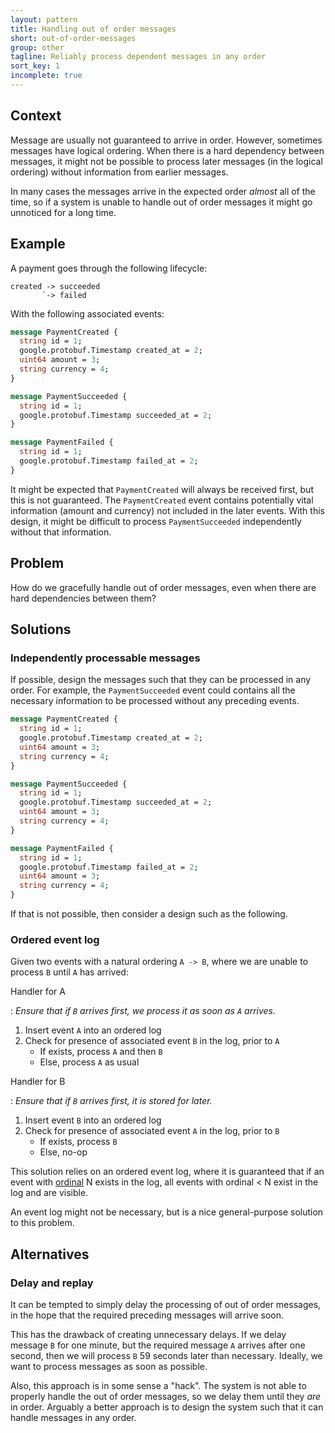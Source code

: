 ```yaml
---
layout: pattern
title: Handling out of order messages
short: out-of-order-messages
group: other
tagline: Reliably process dependent messages in any order
sort_key: 1
incomplete: true
---
```


## Context

Message are usually not guaranteed to arrive in order. However, sometimes messages have logical ordering. When there is a hard dependency between messages, it might not be possible to process later messages (in the logical ordering) without information from earlier messages.

In many cases the messages arrive in the expected order _almost_ all of the time, so if a system is unable to handle out of order messages it might go unnoticed for a long time.

## Example

A payment goes through the following lifecycle:

```text
created -> succeeded
       `-> failed
```

With the following associated events:

```protobuf
message PaymentCreated {
  string id = 1;
  google.protobuf.Timestamp created_at = 2;
  uint64 amount = 3;
  string currency = 4;
}

message PaymentSucceeded {
  string id = 1;
  google.protobuf.Timestamp succeeded_at = 2;
}

message PaymentFailed {
  string id = 1;
  google.protobuf.Timestamp failed_at = 2;
}
```

It might be expected that `PaymentCreated` will always be received first, but this is not guaranteed. The `PaymentCreated` event contains potentially vital information (amount and currency) not included in the later events. With this design, it might be difficult to process `PaymentSucceeded` independently without that information.

## Problem

How do we gracefully handle out of order messages, even when there are hard dependencies between them?

## Solutions

### Independently processable messages

If possible, design the messages such that they can be processed in any order. For example, the `PaymentSucceeded` event could contains all the necessary information to be processed without any preceding events.

```proto
message PaymentCreated {
  string id = 1;
  google.protobuf.Timestamp created_at = 2;
  uint64 amount = 3;
  string currency = 4;
}

message PaymentSucceeded {
  string id = 1;
  google.protobuf.Timestamp succeeded_at = 2;
  uint64 amount = 3;
  string currency = 4;
}

message PaymentFailed {
  string id = 1;
  google.protobuf.Timestamp failed_at = 2;
  uint64 amount = 3;
  string currency = 4;
}
```

If that is not possible, then consider a design such as the following.

### Ordered event log

Given two events with a natural ordering `A -> B`, where we are unable to process `B` until `A` has arrived:

Handler for A

: _Ensure that if `B` arrives first, we process it as soon as `A` arrives._

  1. Insert event `A` into an ordered log
  2. Check for presence of associated event `B` in the log, prior to `A`
     - If exists, process `A` and then `B`
     - Else, process `A` as usual

Handler for B

: _Ensure that if `B` arrives first, it is stored for later._

  1. Insert event `B` into an ordered log
  2. Check for presence of associated event `A` in the log, prior to `B`
     - If exists, process `B`
     - Else, no-op

This solution relies on an ordered event log, where it is guaranteed that if an event with [ordinal](https://en.wikipedia.org/wiki/Ordinal_number) N exists in the log, all events with ordinal < N exist in the log and are visible.

An event log might not be necessary, but is a nice general-purpose solution to this problem.

## Alternatives

### Delay and replay

It can be tempted to simply delay the processing of out of order messages, in the hope that the required preceding messages will arrive soon.

This has the drawback of creating unnecessary delays. If we delay message `B` for one minute, but the required message `A` arrives after one second, then we will process `B` 59 seconds later than necessary. Ideally, we want to process messages as soon as possible.

Also, this approach is in some sense a "hack". The system is not able to properly handle the out of order messages, so we delay them until they _are_ in order. Arguably a better approach is to design the system such that it can handle messages in any order.
